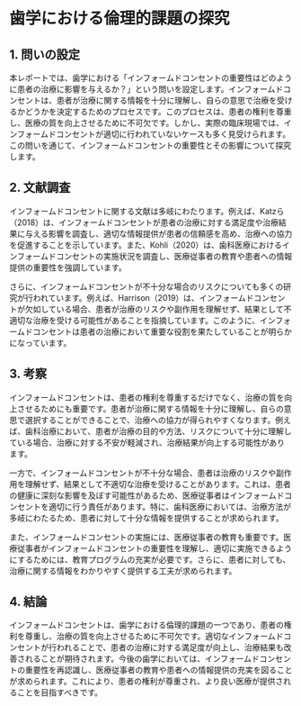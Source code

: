 # 歯学における倫理的課題の探究

## 1. 問いの設定

本レポートでは、歯学における「インフォームドコンセントの重要性はどのように患者の治療に影響を与えるか？」という問いを設定します。インフォームドコンセントは、患者が治療に関する情報を十分に理解し、自らの意思で治療を受けるかどうかを決定するためのプロセスです。このプロセスは、患者の権利を尊重し、医療の質を向上させるために不可欠です。しかし、実際の臨床現場では、インフォームドコンセントが適切に行われていないケースも多く見受けられます。この問いを通じて、インフォームドコンセントの重要性とその影響について探究します。

## 2. 文献調査

インフォームドコンセントに関する文献は多岐にわたります。例えば、Katzら（2018）は、インフォームドコンセントが患者の治療に対する満足度や治療結果に与える影響を調査し、適切な情報提供が患者の信頼感を高め、治療への協力を促進することを示しています。また、Kohli（2020）は、歯科医療におけるインフォームドコンセントの実施状況を調査し、医療従事者の教育や患者への情報提供の重要性を強調しています。

さらに、インフォームドコンセントが不十分な場合のリスクについても多くの研究が行われています。例えば、Harrison（2019）は、インフォームドコンセントが欠如している場合、患者が治療のリスクや副作用を理解せず、結果として不適切な治療を受ける可能性があることを指摘しています。このように、インフォームドコンセントは患者の治療において重要な役割を果たしていることが明らかになっています。

## 3. 考察

インフォームドコンセントは、患者の権利を尊重するだけでなく、治療の質を向上させるためにも重要です。患者が治療に関する情報を十分に理解し、自らの意思で選択することができることで、治療への協力が得られやすくなります。例えば、歯科治療において、患者が治療の目的や方法、リスクについて十分に理解している場合、治療に対する不安が軽減され、治療結果が向上する可能性があります。

一方で、インフォームドコンセントが不十分な場合、患者は治療のリスクや副作用を理解せず、結果として不適切な治療を受けることがあります。これは、患者の健康に深刻な影響を及ぼす可能性があるため、医療従事者はインフォームドコンセントを適切に行う責任があります。特に、歯科医療においては、治療方法が多岐にわたるため、患者に対して十分な情報を提供することが求められます。

また、インフォームドコンセントの実施には、医療従事者の教育も重要です。医療従事者がインフォームドコンセントの重要性を理解し、適切に実施できるようにするためには、教育プログラムの充実が必要です。さらに、患者に対しても、治療に関する情報をわかりやすく提供する工夫が求められます。

## 4. 結論

インフォームドコンセントは、歯学における倫理的課題の一つであり、患者の権利を尊重し、治療の質を向上させるために不可欠です。適切なインフォームドコンセントが行われることで、患者の治療に対する満足度が向上し、治療結果も改善されることが期待されます。今後の歯学においては、インフォームドコンセントの重要性を再認識し、医療従事者の教育や患者への情報提供の充実を図ることが求められます。これにより、患者の権利が尊重され、より良い医療が提供されることを目指すべきです。